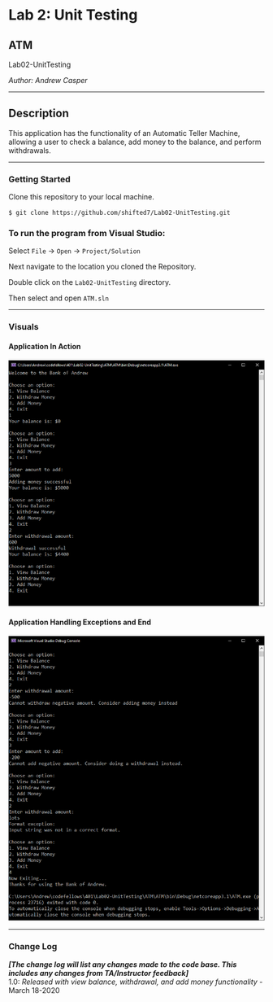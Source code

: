 # Lab 2: Unit Testing

## ATM

Lab02-UnitTesting

*Author: Andrew Casper*

----

## Description
This application has the functionality of an Automatic Teller Machine, allowing a user to check a balance, add money to the balance, and perform withdrawals.

---

### Getting Started
Clone this repository to your local machine.

```
$ git clone https://github.com/shifted7/Lab02-UnitTesting.git
```

### To run the program from Visual Studio:
Select ```File``` -> ```Open``` -> ```Project/Solution```

Next navigate to the location you cloned the Repository.

Double click on the ```Lab02-UnitTesting``` directory.

Then select and open ```ATM.sln```

---

### Visuals

#### Application In Action
![Image 1](https://github.com/shifted7/Lab02-UnitTesting/blob/master/assets/ATM%20function%20demo.png)
#### Application Handling Exceptions and End
![Image 2](https://github.com/shifted7/Lab02-UnitTesting/blob/master/assets/ATM%20handling%20exceptions%20demo.png)

---

### Change Log
***[The change log will list any changes made to the code base. This includes any changes from TA/Instructor feedback]***  
1.0: *Released with view balance, withdrawal, and add money functionality* - March 18-2020  
